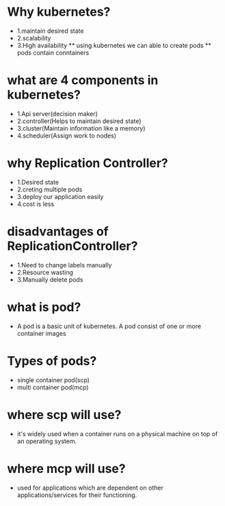 # Why kubernetes?
* 1.maintain desired state
* 2.scalability
* 3.High availability
** using kubernetes we can able to create pods
** pods contain conntainers

# what are 4 components in kubernetes?
* 1.Api server(decision maker)
* 2.controller(Helps to maintain desired state)
* 3.cluster(Maintain information like a memory)
* 4.scheduler(Assign work to nodes)

# why Replication Controller?
* 1.Desired state
* 2.creting multiple pods
* 3.deploy our application easily
* 4.cost is less

# disadvantages of ReplicationController?
* 1.Need to change labels manually
* 2.Resource wasting
* 3.Manually delete pods 

# what is pod?
* A pod is a basic unit of kubernetes. A pod consist of one or more container images

# Types of pods?
* single container pod(scp)
* multi container pod(mcp)

# where scp will use?
* it's widely used when a container runs on a physical machine on top of an operating system.

# where mcp will use?
* used for applications which are dependent on other applications/services for their functioning.